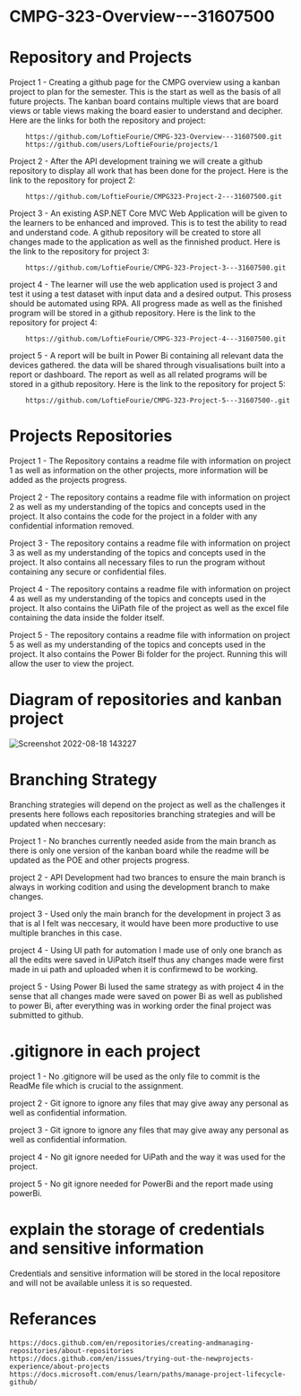 # CMPG-323-Overview---31607500

# Repository and Projects

Project 1 - Creating a github page for the CMPG overview using a kanban project to plan for the semester. This is the start as well as the basis of all future projects. The kanban board contains multiple views that are board views or table views making the board easier to understand and decipher.
Here are the links for both the repository and project:

		https://github.com/LoftieFourie/CMPG-323-Overview---31607500.git
		https://github.com/users/LoftieFourie/projects/1
		
Project 2 - After the API development training we will create a github repository to display all work that has been done for the project. Here is the link to the repository for project 2:

		https://github.com/LoftieFourie/CMPG323-Project-2---31607500.git

Project 3 - An existing ASP.NET Core MVC Web Application will be given to the learners to be enhanced and improved. This is to test the ability to read and understand code. A github repository will be created to store all changes made to the application as well as the finnished product. Here is the link to the repository for project 3:

		https://github.com/LoftieFourie/CMPG-323-Project-3---31607500.git

project 4 - The learner will use the web application used is project 3 and test it using a test dataset with input data and a desired output. This prosess should be automated using RPA. All progress made as well as the finished program will be stored in a github repository. Here is the link to the repository for project 4:

		https://github.com/LoftieFourie/CMPG-323-Project-4---31607500.git

project 5 - A report will be built in Power Bi containing all relevant data the devices gathered. the data will be shared through visualisations built into a report or dashboard. The report as well as all related programs will be stored in a github repository. Here is the link to the repository for project 5:

		https://github.com/LoftieFourie/CMPG-323-Project-5---31607500-.git


# Projects Repositories

Project 1 - The Repository contains a readme file with information on project 1 as well as information on the other projects, more information will be added as the projects progress.

Project 2 - The repository contains a readme file with information on project 2 as well as my understanding of the topics and concepts used in the project. It also contains the code for the project in a folder with any confidential information removed.

Project 3 - The repository contains a readme file with information on project 3 as well as my understanding of the topics and concepts used in the project. It also contains all necessary files to run the program without containing any secure or confidential files.

Project 4 - The repository contains a readme file with information on project 4 as well as my understanding of the topics and concepts used in the project. It also contains the UiPath file of the project as well as the excel file containing the data inside the folder itself. 

Project 5 - The repository contains a readme file with information on project 5 as well as my understanding of the topics and concepts used in the project. It also contains the Power Bi folder for the project. Running this will allow the user to view the project.

# Diagram of repositories and kanban project

![Screenshot 2022-08-18 143227](https://user-images.githubusercontent.com/63976609/185395710-b618aed6-7c9c-43d0-83cd-5488effecfc0.png)


# Branching Strategy

Branching strategies will depend on the project as well as the challenges it presents here follows each repositories branching strategies and will be updated when neccesary:

Project 1 - No branches currently needed aside from the main branch as there is only one version of the kanban board while the readme will be updated as the POE and other projects progress.

project 2 - API Development had two brances to ensure the main branch is always in working codition and using the development branch to make changes.

project 3 - Used only the main branch for the development in project 3 as that is al I felt was neccesary, it would have been more productive to use multiple branches in this case.

project 4 - Using UI path for automation I made use of only one branch as all the edits were saved in UiPatch itself thus any changes made were first made in ui path and uploaded when it is confirmewd to be working.

project 5 - Using Power Bi Iused the same strategy as with project 4 in the sense that all changes made were saved on power Bi as well as published to power Bi, after everything was in working order the final project was submitted to github.

# .gitignore in each project

project 1 - No .gitignore will be used as the only file to commit is the ReadMe file which is crucial to the assignment.

project 2 - Git ignore to ignore any files that may give away any personal as well as confidential information.

project 3 - Git ignore to ignore any files that may give away any personal as well as confidential information.

project 4 - No git ignore needed for UiPath and the way it was used for the project.

project 5 - No git ignore needed for PowerBi and the report made using powerBi. 

# explain the storage of credentials and sensitive information

Credentials and sensitive information will be stored in the local repositore and will not be available unless it is so requested.

# Referances

	https://docs.github.com/en/repositories/creating-andmanaging-repositories/about-repositories
	https://docs.github.com/en/issues/trying-out-the-newprojects-experience/about-projects
	https://docs.microsoft.com/enus/learn/paths/manage-project-lifecycle-github/
